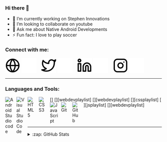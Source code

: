 ### Hi there 👋

- 🔭 I’m currently working on Stephen Innovations
- 👯 I’m looking to collaborate on youtube
- 💬 Ask me about Native Android Developments
- ⚡ Fun fact: I love to play soccer 



### Connect with me:

[![website](./img/globe-light.svg)](https://himesh1018.github.io/)
[![website](./img/globe-dark.svg)](https://himesh1018.github.io/)
&nbsp;&nbsp;
[![website](./img/twitter-light.svg)](https://twitter.com/pererahimesh)
[![website](./img/twitter-dark.svg)](https://twitter.com/pererahimesh)
&nbsp;&nbsp;
[![website](./img/linkedin-light.svg)](https://www.linkedin.com/in/himesh-lucky/)
[![website](./img/linkedin-dark.svg)](https://www.linkedin.com/in/himesh-lucky/)
&nbsp;&nbsp;
[![website](./img/instagram-light.svg)](https://www.instagram.com/himesh_._/)
[![website](./img/instagram-dark.svg)](https://www.instagram.com/himesh_._/)

----

### Languages and Tools:

[<img align="left" alt="Android Studio code" width="26px" src="https://cdn.icon-icons.com/icons2/3053/PNG/512/android_studio_alt_macos_bigsur_icon_190394.png" style="padding-right:10px;" />]
[<img align="left" alt="Visual Studio Code" width="26px" src="https://cdn.jsdelivr.net/gh/devicons/devicon/icons/vscode/vscode-original.svg" style="padding-right:10px;" />][webdevplaylist]
[<img align="left" alt="HTML5" width="26px" src="https://cdn.jsdelivr.net/gh/devicons/devicon/icons/html5/html5-original.svg" style="padding-right:10px;" />][webdevplaylist]
[<img align="left" alt="CSS3" width="26px" src="https://cdn.jsdelivr.net/gh/devicons/devicon/icons/css3/css3-original.svg" style="padding-right:10px;" />][cssplaylist]
[<img align="left" alt="JavaScript" width="26px" src="https://cdn.jsdelivr.net/gh/devicons/devicon/icons/javascript/javascript-original.svg" style="padding-right:10px;" />][jsplaylist]
[<img align="left" alt="Git" width="26px" src="https://cdn.jsdelivr.net/gh/devicons/devicon/icons/git/git-original.svg" style="padding-right:10px;" />][webdevplaylist]
[<img align="left" alt="GitHub" width="26px" src="https://user-images.githubusercontent.com/3369400/139447912-e0f43f33-6d9f-45f8-be46-2df5bbc91289.png" style="padding-right:10px;" />](https://www.youtube.com/playlist?list=PLkwxH9e_vrAJ0WbEsFA9W3I1W-g_BTsbt#gh-dark-mode-only)

<br />
<br />

---

<details>
  <summary>:zap: GitHub Stats</summary>

  <img src= "https://github-readme-stats.vercel.app/api?username=HIMESH1018&&show_icons=true&title_color=06c26d&icon_color=bb2acf&text_color=daf7dc&bg_color=000000" >

</details
